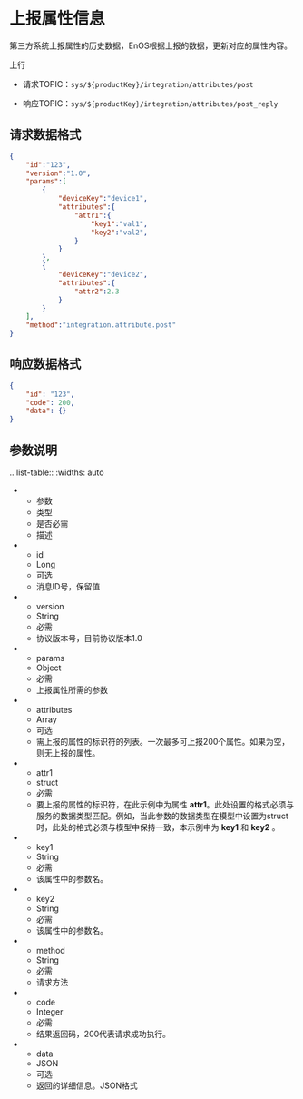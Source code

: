 # 上报属性信息

第三方系统上报属性的历史数据，EnOS根据上报的数据，更新对应的属性内容。

上行
- 请求TOPIC：`sys/${productKey}/integration/attributes/post`

- 响应TOPIC：`sys/${productKey}/integration/attributes/post_reply`

## 请求数据格式

```JSON
{
    "id":"123",
    "version":"1.0",
    "params":[
        {
            "deviceKey":"device1",
            "attributes":{
                "attr1":{
                    "key1":"val1",
                    "key2":"val2",
                }
            }
        },
        {
            "deviceKey":"device2",
            "attributes":{
                "attr2":2.3
            }
        }
    ],
    "method":"integration.attribute.post"
}
```

## 响应数据格式

```JSON
{
    "id": "123",
    "code": 200,
    "data": {}
}
```

## 参数说明

.. list-table::
   :widths: auto

   * - 参数
     - 类型
     - 是否必需
     - 描述
   * - id
     - Long
     - 可选
     - 消息ID号，保留值
   * - version
     - String
     - 必需
     - 协议版本号，目前协议版本1.0
   * - params
     - Object
     - 必需
     - 上报属性所需的参数
   * - attributes
     - Array
     - 可选
     - 需上报的属性的标识符的列表。一次最多可上报200个属性。如果为空，则无上报的属性。<!--离线数据一个包最多上传200个属性吗？ -->
   * - attr1
     - struct
     - 必需
     - 要上报的属性的标识符，在此示例中为属性 **attr1**。此处设置的格式必须与服务的数据类型匹配。例如，当此参数的数据类型在模型中设置为struct时，此处的格式必须与模型中保持一致，本示例中为 **key1** 和 **key2** 。
   * - key1
     - String
     - 必需
     - 该属性中的参数名。
   * - key2
     - String
     - 必需
     - 该属性中的参数名。
   * - method
     - String
     - 必需
     - 请求方法
   * - code
     - Integer
     - 必需
     - 结果返回码，200代表请求成功执行。
   * - data
     - JSON
     - 可选
     - 返回的详细信息。JSON格式



<!--end-->
